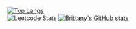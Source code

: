 <!---
- 👋 Hi, I’m Brittany
- 👀 I’m interested in Full Stack Software Development
- 🌱 I’m currently learning Full Stack Software Architecture
- 💞️ I’m looking to collaborate on ...
- 📫 How to reach me ...
--->

<!---
TinninBrittany/TinninBrittany is a ✨ special ✨ repository because its `README.md` (this file) appears on your GitHub profile.
You can click the Preview link to take a look at your changes.
--->

[![Top Langs](https://github-readme-stats.vercel.app/api/top-langs/?username=TinninBrittany&layout=compact)](https://github.com/anuraghazra/github-readme-stats)<br/>
![Leetcode Stats](https://leetcode.card.workers.dev/?username=btinnin&theme=wtf)
[![Brittany's GitHub stats](https://github-readme-stats.vercel.app/api?username=TinninBrittany)](https://github.com/anuraghazra/github-readme-stats)
